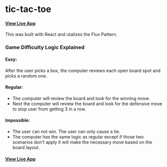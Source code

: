 # tic-tac-toe

#### [View Live App](http://mirprest.github.io/tic-tac-toe/)

This was built with React and utalizes the Flux Pattern.

### Game Difficulty Logic Explained

#### Easy:
After the user picks a box, the computer reviews each open board spot and picks a random one.

#### Regular:
- The computer will review the board and look for the winning move.
- Next the computer will review the board and look for the defensive move to stop user from getting 3 in a row.

#### Impossible:
- The user can not win. The user can only cause a tie.
- The computer has the same logic as regular except if those two scenarios don't apply it will make the necessary move based on the board layout. 

#### [View Live App](http://mirprest.github.io/tic-tac-toe/)
